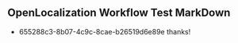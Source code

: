 ## OpenLocalization Workflow Test MarkDown
* 655288c3-8b07-4c9c-8cae-b26519d6e89e thanks!

<!--HONumber=Jul16_HO4-->


